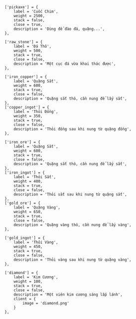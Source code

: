     ['pickaxe'] = {
        label = 'Cuốc Chim',
        weight = 2500,
        stack = false,
        close = true,
        description = 'Dùng để đào đá, quặng...',
    },

    ['raw_stone'] = {
        label = 'Đá Thô',
        weight = 500,
        stack = true,
        close = false,
        description = 'Một cục đá vừa khai thác được',
    },

    ['iron_copper'] = {
        label = 'Quặng Sắt',
        weight = 600,
        stack = true,
        close = false,
        description = 'Quặng sắt thô, cần nung để lấy sắt',
    },
    ['copper_ingot'] = {
        label = 'Thỏi Đồng',
        weight = 350,
        stack = true,
        close = false,
        description = 'Thỏi đồng sau khi nung từ quặng đồng',
    },

    ['iron_ore'] = {
        label = 'Quặng Sắt',
        weight = 600,
        stack = true,
        close = false,
        description = 'Quặng sắt thô, cần nung để lấy sắt',
    },
    ['iron_ingot'] = {
        label = 'Thỏi Sắt',
        weight = 400,
        stack = true,
        close = false,
        description = 'Thỏi sắt sau khi nung từ quặng sắt',
    },
    ['gold_ore'] = {
        label = 'Quặng Vàng',
        weight = 650,
        stack = true,
        close = false,
        description = 'Quặng vàng thô, cần nung để lấy vàng',
    },

    ['gold_ingot'] = {
        label = 'Thỏi Vàng',
        weight = 450,
        stack = true,
        close = false,
        description = 'Thỏi vàng sau khi nung từ quặng vàng',
    },

    ['diamond'] = {
        label = 'Kim Cương',
        weight = 100,
        stack = true,
        close = false,
        description = 'Một viên kim cương sáng lấp lánh',
        client = {
            image = 'diamond.png'
        }
    },